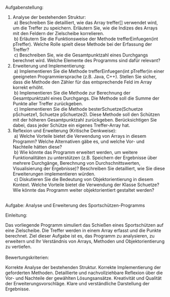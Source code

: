Aufgabenstellung:
1. Analyse der bestehenden Struktur:<br> a) Beschreiben Sie detailliert, wie das Array treffer[] verwendet wird, um die Treffer zu speichern. Erläutern Sie, wie die Indizes des Arrays mit den Feldern der Zielscheibe korrelieren.<br> b) Erläutern Sie die Funktionsweise der Methode trefferEinfuegen(int pTreffer). Welche Rolle spielt diese Methode bei der Erfassung der Treffer?<br> c) Beschreiben Sie, wie die Gesamtpunktzahl eines Durchgangs berechnet wird. Welche Elemente des Programms sind dafür relevant?<br>
2. Erweiterung und Implementierung:<br> a) Implementieren Sie die Methode trefferEinfuegen(int pTreffer)in einer geeigneten Programmiersprache (z.B. Java, C++). Stellen Sie sicher, dass die Methode den Zähler für das entsprechende Feld im Array korrekt erhöht.<br> b) Implementieren Sie die Methode zur Berechnung der Gesamtpunktzahl eines Durchgangs. Die Methode soll die Summe der Punkte aller Treffer zurückgeben.<br> c) Implementieren Sie die Methode besterSchuetze(Schuetze pSchuetze1, Schuetze pSchuetze2). Diese Methode soll den Schützen mit der höheren Gesamtpunktzahl zurückgeben. Berücksichtigen Sie dabei, dass jeder Schütze ein eigenes Treffer-Array hat.<br>
3. Reflexion und Erweiterung (Kritische Denkweise):<br> a) Welche Vorteile bietet die Verwendung von Arrays in diesem Programm? Welche Alternativen gäbe es, und welche Vor- und Nachteile hätten diese?<br> b) Wie könnte das Programm erweitert werden, um weitere Funktionalitäten zu unterstützen (z.B. Speichern der Ergebnisse über mehrere Durchgänge, Berechnung von Durchschnittswerten, Visualisierung der Ergebnisse)? Beschreiben Sie detailliert, wie Sie diese Erweiterungen implementieren würden.<br> c) Diskutieren Sie die Bedeutung von Objektorientierung in diesem Kontext. Welche Vorteile bietet die Verwendung der Klasse Schuetze? Wie könnte das Programm weiter objektorientiert gestaltet werden?<br>

<br>
Aufgabe: Analyse und Erweiterung des Sportschützen-Programms

Einleitung:

Das vorliegende Programm simuliert das Schießen eines Sportschützen auf eine Zielscheibe. Die Treffer werden in einem Array erfasst und die Punkte berechnet. Ziel dieser Aufgabe ist es, das Programm zu analysieren, zu erweitern und Ihr Verständnis von Arrays, Methoden und Objektorientierung zu vertiefen.<br>
<br>
Bewertungskriterien:

Korrekte Analyse der bestehenden Struktur.
Korrekte Implementierung der geforderten Methoden.
Detaillierte und nachvollziehbare Reflexion über die Vor- und Nachteile der gewählten Lösungsansätze.
Kreativität und Qualität der Erweiterungsvorschläge.
Klare und verständliche Darstellung der Ergebnisse.